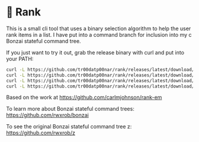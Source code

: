 
# 🌳 Rank

This is a small cli tool that uses a binary selection algorithm to help the user rank items in a list. I have put into a command branch for inclusion into my c Bonzai stateful command tree.

If you just want to try it out, grab the release binary with curl and put into your PATH:

```bash
curl -L https://github.com/tr00datp00nar/rank/releases/latest/download/rank-linux-amd64 -o ~/.local/bin/rank
curl -L https://github.com/tr00datp00nar/rank/releases/latest/download/rank-darwin-amd64 -o ~/.local/bin/rank
curl -L https://github.com/tr00datp00nar/rank/releases/latest/download/rank-darwin-arm64 -o ~/.local/bin/rank
curl -L https://github.com/tr00datp00nar/rank/releases/latest/download/rank-windows-amd64 -o ~/.local/bin/rank
```

Based on the work at https://github.com/carlmjohnson/rank-em

To learn more about Bonzai stateful command trees: https://github.com/rwxrob/bonzai

To see the original Bonzai stateful command tree z: https://github.com/rwxrob/z
